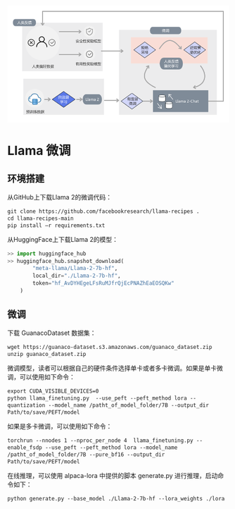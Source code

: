 ![](../images/图5-2Llama2-Chat训练过程.png)

# Llama 微调
## 环境搭建
从GitHub上下载Llama 2的微调代码：
```text
git clone https://github.com/facebookresearch/llama-recipes .
cd llama-recipes-main
pip install –r requirements.txt
```
从HuggingFace上下载Llama 2的模型：
```python
>> import huggingface_hub
>> huggingface_hub.snapshot_download(
        "meta-llama/Llama-2-7b-hf",
        local_dir="./Llama-2-7b-hf",
        token="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"
    )
```
## 微调
下载 GuanacoDataset 数据集：
```text
wget https://guanaco-dataset.s3.amazonaws.com/guanaco_dataset.zip
unzip guanaco_dataset.zip
```
微调模型，读者可以根据自己的硬件条件选择单卡或者多卡微调。如果是单卡微调，可以使用如下命令：
```text
export CUDA_VISIBLE_DEVICES=0
python llama_finetuning.py  --use_peft --peft_method lora --quantization --model_name /patht_of_model_folder/7B --output_dir Path/to/save/PEFT/model
```
如果是多卡微调，可以使用如下命令：
```text
torchrun --nnodes 1 --nproc_per_node 4  llama_finetuning.py --enable_fsdp --use_peft --peft_method lora --model_name /patht_of_model_folder/7B --pure_bf16 --output_dir Path/to/save/PEFT/model
```
在线推理，可以使用 alpaca-lora 中提供的脚本 generate.py 进行推理，启动命令如下：
```text
python generate.py --base_model ./Llama-2-7b-hf --lora_weights ./lora
```


